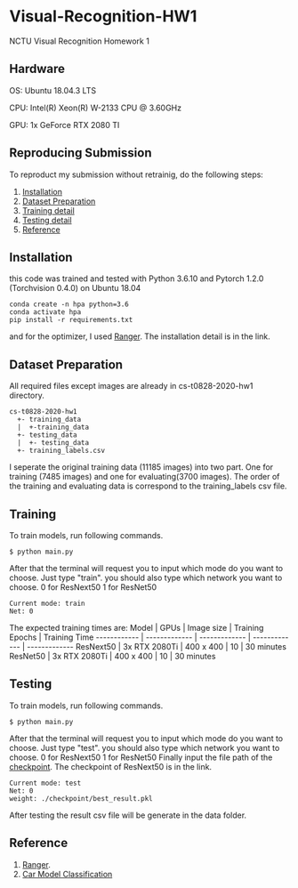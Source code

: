 # Visual-Recognition-HW1
NCTU Visual Recognition Homework 1

## Hardware
OS: Ubuntu 18.04.3 LTS

CPU: Intel(R) Xeon(R) W-2133 CPU @ 3.60GHz

GPU: 1x GeForce RTX 2080 TI

## Reproducing Submission
To reproduct my submission without retrainig, do the following steps:
1. [Installation](#installation)
2. [Dataset Preparation](#Dataset-Preparation)
3. [Training detail](#Training)
4. [Testing detail](#Testing)
5. [Reference](#Reference)

## Installation

this code was trained and tested with Python 3.6.10 and Pytorch 1.2.0 (Torchvision 0.4.0) on Ubuntu 18.04

```
conda create -n hpa python=3.6
conda activate hpa
pip install -r requirements.txt
```
and for the optimizer, I used [Ranger](https://github.com/lessw2020/Ranger-Deep-Learning-Optimizer). The installation detail is in the link.

## Dataset Preparation
All required files except images are already in cs-t0828-2020-hw1 directory.
```
cs-t0828-2020-hw1
  +- training_data
  |  +-training_data
  +- testing_data
  |  +- testing_data
  +- training_labels.csv
```
I seperate the original training data (11185 images) into two part. One for training (7485 images) and one for evaluating(3700 images). 
The order of the training and evaluating data is correspond to the training_labels csv file.

## Training
To train models, run following commands.
```
$ python main.py
```
After that the terminal will request you to input which mode do you want to choose.
Just type "train".
you should also type which network you want to choose.
0 for ResNext50
1 for ResNet50
```
Current mode: train
Net: 0
```
The expected training times are:
Model | GPUs | Image size | Training Epochs | Training Time
------------ | ------------- | ------------- | ------------- | -------------
ResNext50 | 3x RTX 2080Ti | 400 x 400 | 10 | 30 minutes
ResNet50 | 3x RTX 2080Ti | 400 x 400 | 10 | 30 minutes

## Testing
To train models, run following commands.
```
$ python main.py
```
After that the terminal will request you to input which mode do you want to choose.
Just type "test".
you should also type which network you want to choose.
0 for ResNext50
1 for ResNet50
Finally input the file path of the [checkpoint](https://drive.google.com/drive/u/1/folders/1CpQYyLGR_bD8CZfEU9ch3Z7ZL8IlMAO7). The checkpoint of ResNext50 is in the link.
```
Current mode: test
Net: 0
weight: ./checkpoint/best_result.pkl
```
After testing the result csv file will be generate in the data folder.

## Reference
1. [Ranger](https://github.com/lessw2020/Ranger-Deep-Learning-Optimizer).
2. [Car Model Classification](https://github.com/kamwoh/Car-Model-Classification)
